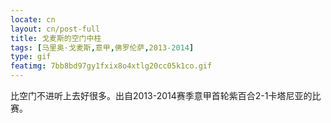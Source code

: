 ```yaml
---
locate: cn
layout: cn/post-full
title: 戈麦斯的空门中柱
tags: [马里奥·戈麦斯,意甲,佛罗伦萨,2013-2014]
type: gif
featimg: 7bb8bd97gy1fxix8o4xtlg20cc05k1co.gif
---
```


比空门不进听上去好很多。出自2013-2014赛季意甲首轮紫百合2-1卡塔尼亚的比赛。